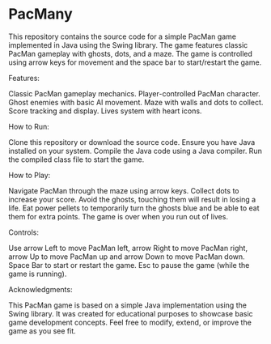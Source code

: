 # PacMany
This repository contains the source code for a simple PacMan game implemented in Java using the Swing library. The game features classic PacMan gameplay with ghosts, dots, and a maze. The game is controlled using arrow keys for movement and the space bar to start/restart the game.

Features:

Classic PacMan gameplay mechanics.
Player-controlled PacMan character.
Ghost enemies with basic AI movement.
Maze with walls and dots to collect.
Score tracking and display.
Lives system with heart icons.

How to Run:

Clone this repository or download the source code. Ensure you have Java installed on your system. Compile the Java code using a Java compiler. Run the compiled class file to start the game.

How to Play:

Navigate PacMan through the maze using arrow keys.
Collect dots to increase your score.
Avoid the ghosts, touching them will result in losing a life.
Eat power pellets to temporarily turn the ghosts blue and be able to eat them for extra points.
The game is over when you run out of lives.

Controls:

Use arrow Left to move PacMan left, arrow Right to move PacMan right, arrow Up to move PacMan up and arrow Down to move PacMan down. Space Bar to start or restart the game. Esc to pause the game (while the game is running).

Acknowledgments:

This PacMan game is based on a simple Java implementation using the Swing library. It was created for educational purposes to showcase basic game development concepts. Feel free to modify, extend, or improve the game as you see fit.
